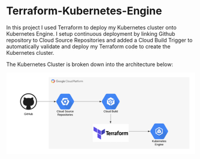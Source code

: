 # Terraform-Kubernetes-Engine
In this project I used Terraform to deploy my Kubernetes cluster onto Kubernetes Engine. I setup continuous deployment by linking Github repository to Cloud Source Repositories and added a Cloud Build Trigger to automatically validate and deploy my Terraform code to create the Kubernetes cluster.

The Kubernetes Cluster is broken down into the architecture below:

![kubernetespython](https://github.com/rjones18/Images/blob/main/terraform-kubernetes-engine.png)

